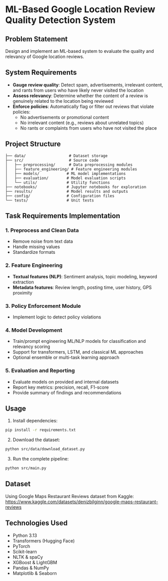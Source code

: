 # ML-Based Google Location Review Quality Detection System

## Problem Statement
Design and implement an ML-based system to evaluate the quality and relevancy of Google location reviews.

## System Requirements
- **Gauge review quality**: Detect spam, advertisements, irrelevant content, and rants from users who have likely never visited the location
- **Assess relevancy**: Determine whether the content of a review is genuinely related to the location being reviewed
- **Enforce policies**: Automatically flag or filter out reviews that violate policies:
  - No advertisements or promotional content
  - No irrelevant content (e.g., reviews about unrelated topics)
  - No rants or complaints from users who have not visited the place

## Project Structure
```
├── data/                   # Dataset storage
├── src/                    # Source code
│   ├── preprocessing/      # Data preprocessing modules
│   ├── feature_engineering/ # Feature engineering modules
│   ├── models/            # ML model implementations
│   ├── evaluation/        # Model evaluation scripts
│   └── utils/             # Utility functions
├── notebooks/             # Jupyter notebooks for exploration
├── results/               # Model results and outputs
├── config/                # Configuration files
└── tests/                 # Unit tests
```

## Task Requirements Implementation

### 1. Preprocess and Clean Data
- Remove noise from text data
- Handle missing values
- Standardize formats

### 2. Feature Engineering
- **Textual features (NLP)**: Sentiment analysis, topic modeling, keyword extraction
- **Metadata features**: Review length, posting time, user history, GPS proximity

### 3. Policy Enforcement Module
- Implement logic to detect policy violations

### 4. Model Development
- Train/prompt engineering ML/NLP models for classification and relevancy scoring
- Support for transformers, LSTM, and classical ML approaches
- Optional ensemble or multi-task learning approach

### 5. Evaluation and Reporting
- Evaluate models on provided and internal datasets
- Report key metrics: precision, recall, F1-score
- Provide summary of findings and recommendations

## Usage

1. Install dependencies:
```bash
pip install -r requirements.txt
```

2. Download the dataset:
```bash
python src/data/download_dataset.py
```

3. Run the complete pipeline:
```bash
python src/main.py
```

## Dataset
Using Google Maps Restaurant Reviews dataset from Kaggle: https://www.kaggle.com/datasets/denizbilginn/google-maps-restaurant-reviews

## Technologies Used
- Python 3.13
- Transformers (Hugging Face)
- PyTorch
- Scikit-learn
- NLTK & spaCy
- XGBoost & LightGBM
- Pandas & NumPy
- Matplotlib & Seaborn
